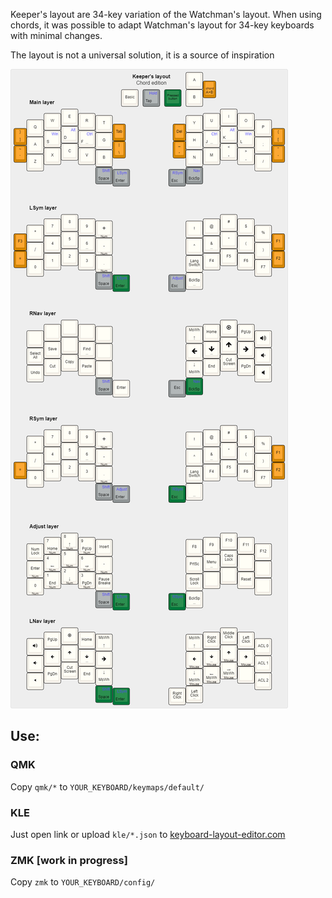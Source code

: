 Keeper's layout are 34-key variation of the Watchman's layout. When using chords, it was possible to adapt Watchman's layout for 34-key keyboards with minimal changes.

The layout is not a universal solution, it is a source of inspiration

![Main layer](kle/keeper's-layout-chord-edition.png)


## Use:
### QMK
Copy ```qmk/*``` to ```YOUR_KEYBOARD/keymaps/default/```

### KLE
Just open link or upload ```kle/*.json``` to [keyboard-layout-editor.com](keyboard-layout-editor.com)

### ZMK [work in progress]
Copy ```zmk``` to ```YOUR_KEYBOARD/config/``` 